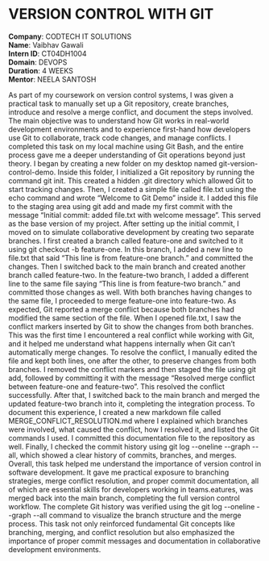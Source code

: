 # VERSION CONTROL WITH GIT

**Company**: CODTECH IT SOLUTIONS  
**Name**: Vaibhav Gawali  
**Intern ID**: CT04DH1004  
**Domain**: DEVOPS  
**Duration**: 4 WEEKS  
**Mentor**: NEELA SANTOSH  

As part of my coursework on version control systems, I was given a practical task to manually set up a Git repository, create branches, introduce and resolve a merge conflict, and document the steps involved. The main objective was to understand how Git works in real-world development environments and to experience first-hand how developers use Git to collaborate, track code changes, and manage conflicts. I completed this task on my local machine using Git Bash, and the entire process gave me a deeper understanding of Git operations beyond just theory.
I began by creating a new folder on my desktop named git-version-control-demo. Inside this folder, I initialized a Git repository by running the command git init. This created a hidden .git directory which allowed Git to start tracking changes. Then, I created a simple file called file.txt using the echo command and wrote “Welcome to Git Demo” inside it. I added this file to the staging area using git add and made my first commit with the message “Initial commit: added file.txt with welcome message”. This served as the base version of my project.
After setting up the initial commit, I moved on to simulate collaborative development by creating two separate branches. I first created a branch called feature-one and switched to it using git checkout -b feature-one. In this branch, I added a new line to file.txt that said “This line is from feature-one branch.” and committed the changes. Then I switched back to the main branch and created another branch called feature-two. In the feature-two branch, I added a different line to the same file saying “This line is from feature-two branch.” and committed those changes as well.
With both branches having changes to the same file, I proceeded to merge feature-one into feature-two. As expected, Git reported a merge conflict because both branches had modified the same section of the file. When I opened file.txt, I saw the conflict markers inserted by Git to show the changes from both branches. This was the first time I encountered a real conflict while working with Git, and it helped me understand what happens internally when Git can’t automatically merge changes.
To resolve the conflict, I manually edited the file and kept both lines, one after the other, to preserve changes from both branches. I removed the conflict markers and then staged the file using git add, followed by committing it with the message “Resolved merge conflict between feature-one and feature-two”. This resolved the conflict successfully. After that, I switched back to the main branch and merged the updated feature-two branch into it, completing the integration process.
To document this experience, I created a new markdown file called MERGE_CONFLICT_RESOLUTION.md where I explained which branches were involved, what caused the conflict, how I resolved it, and listed the Git commands I used. I committed this documentation file to the repository as well. Finally, I checked the commit history using git log --oneline --graph --all, which showed a clear history of commits, branches, and merges.
Overall, this task helped me understand the importance of version control in software development. It gave me practical exposure to branching strategies, merge conflict resolution, and proper commit documentation, all of which are essential skills for developers working in teams.eatures, was merged back into the main branch, completing the full version control workflow. The complete Git history was verified using the git log --oneline --graph --all command to visualize the branch structure and the merge process. This task not only reinforced fundamental Git concepts like branching, merging, and conflict resolution but also emphasized the importance of proper commit messages and documentation in collaborative development environments.


